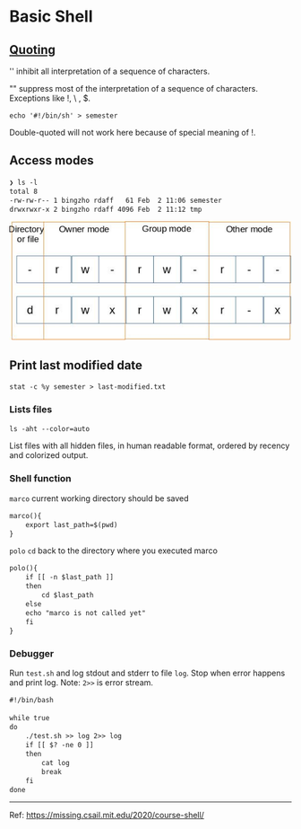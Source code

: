 # Basic Shell


## [Quoting](https://www.gnu.org/software/bash/manual/html_node/Quoting.html)

'' inhibit all interpretation of a sequence of characters.

"" suppress most of the interpretation of a sequence of characters. Exceptions like !, \ , $.


```shell
echo '#!/bin/sh' > semester
```
Double-quoted will not work here because of special meaning of !.

## Access modes

```shell
❯ ls -l
total 8
-rw-rw-r-- 1 bingzho rdaff   61 Feb  2 11:06 semester
drwxrwxr-x 2 bingzho rdaff 4096 Feb  2 11:12 tmp
```
![](permission.jpg)

## Print last modified date

```
stat -c %y semester > last-modified.txt
```

### Lists files

```
ls -aht --color=auto
```
List files with all hidden files, in human readable format, ordered by recency and colorized output.

### Shell function

`marco` current working directory should be saved
```
marco(){
	export last_path=$(pwd)
}
```

`polo` `cd` back to the directory where you executed marco
```
polo(){
    if [[ -n $last_path ]] 
    then
        cd $last_path
    else
    echo "marco is not called yet"
    fi
}
```

### Debugger

Run `test.sh` and log stdout and stderr to file `log`. Stop when error happens and print log.
Note: `2>>` is error stream.

```
#!/bin/bash
 
while true
do
    ./test.sh >> log 2>> log
    if [[ $? -ne 0 ]]
    then
        cat log
        break
    fi
done
```


---
Ref: https://missing.csail.mit.edu/2020/course-shell/